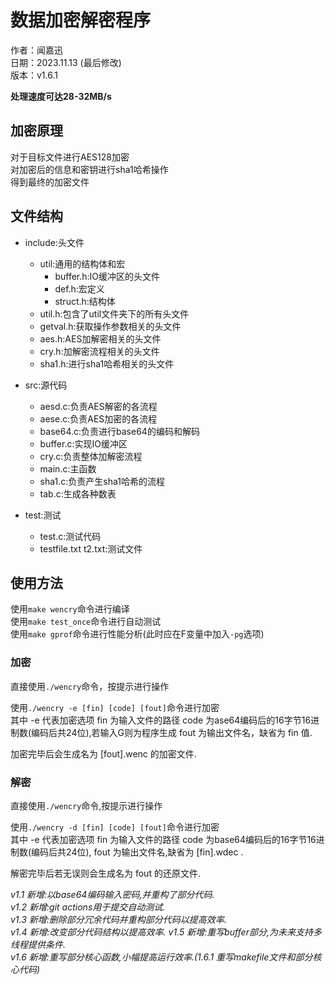 # 数据加密解密程序

作者：闻嘉迅  
日期：2023.11.13 (最后修改)  
版本：v1.6.1  

**处理速度可达28-32MB/s**

## 加密原理

对于目标文件进行AES128加密  
对加密后的信息和密钥进行sha1哈希操作  
得到最终的加密文件  

## 文件结构

- include:头文件  
    - util:通用的结构体和宏  
        - buffer.h:IO缓冲区的头文件  
        - def.h:宏定义  
        - struct.h:结构体  
    - util.h:包含了util文件夹下的所有头文件  
    - getval.h:获取操作参数相关的头文件
    - aes.h:AES加解密相关的头文件
    - cry.h:加解密流程相关的头文件
    - sha1.h:进行sha1哈希相关的头文件

- src:源代码
    - aesd.c:负责AES解密的各流程
    - aese.c:负责AES加密的各流程  
    - base64.c:负责进行base64的编码和解码  
    - buffer.c:实现IO缓冲区  
    - cry.c:负责整体加解密流程
    - main.c:主函数
    - sha1.c:负责产生sha1哈希的流程
    - tab.c:生成各种数表
- test:测试
    - test.c:测试代码
    - testfile.txt t2.txt:测试文件

## 使用方法

使用`make wencry`命令进行编译  
使用`make test_once`命令进行自动测试  
使用`make gprof`命令进行性能分析(此时应在F变量中加入`-pg`选项)

### 加密

直接使用`./wencry`命令，按提示进行操作

使用`./wencry -e [fin] [code] [fout]`命令进行加密  
其中 -e 代表加密选项 fin 为输入文件的路径 code 为ase64编码后的16字节16进制数(编码后共24位),若输入G则为程序生成 fout 为输出文件名，缺省为 fin 值.  

加密完毕后会生成名为 [fout].wenc 的加密文件.

### 解密

直接使用`./wencry`命令,按提示进行操作

使用`./wencry -d [fin] [code] [fout]`命令进行加密  
其中 -e 代表加密选项 fin 为输入文件的路径 code 为base64编码后的16字节16进制数(编码后共24位), fout 为输出文件名,缺省为 [fin].wdec .

解密完毕后若无误则会生成名为 fout 的还原文件.


*v1.1 新增:以base64编码输入密码,并重构了部分代码.*  
*v1.2 新增:git actions用于提交自动测试.*  
*v1.3 新增:删除部分冗余代码并重构部分代码以提高效率.*  
*v1.4 新增:改变部分代码结构以提高效率.*
*v1.5 新增:重写buffer部分,为未来支持多线程提供条件.*  
*v1.6 新增:重写部分核心函数,小幅提高运行效率.(1.6.1 重写makefile文件和部分核心代码)*